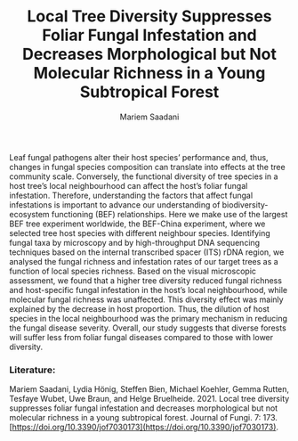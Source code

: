 ﻿---
layout: post
title:  "Local Tree Diversity Suppresses Foliar Fungal Infestation and Decreases Morphological but Not Molecular Richness in a Young Subtropical Forest"
author: Mariem Saadani
categories: [ Article ]
image: assets/projects/MS1.png
tags: featured
---

Leaf fungal pathogens alter their host species’ performance and, thus, changes in fungal species composition can translate into effects at the tree community scale. Conversely, the functional diversity of tree species in a host tree’s local neighbourhood can affect the host’s foliar fungal infestation. Therefore, understanding the factors that affect fungal infestations is important to advance our understanding of biodiversity-ecosystem functioning (BEF) relationships. Here we make use of the largest BEF tree experiment worldwide, the BEF-China experiment, where we selected tree host species with different neighbour species. Identifying fungal taxa by microscopy and by high-throughput DNA sequencing techniques based on the internal transcribed spacer (ITS) rDNA region, we analysed the fungal richness and infestation rates of our target trees as a function of local species richness. Based on the visual microscopic assessment, we found that a higher tree diversity reduced fungal richness and host-specific fungal infestation in the host’s local neighbourhood, while molecular fungal richness was unaffected. This diversity effect was mainly explained by the decrease in host proportion. Thus, the dilution of host species in the local neighbourhood was the primary mechanism in reducing the fungal disease severity. Overall, our study suggests that diverse forests will suffer less from foliar fungal diseases compared to those with lower diversity.

### Literature:
Mariem Saadani, Lydia Hönig, Steffen Bien, Michael Koehler, Gemma Rutten, Tesfaye Wubet, Uwe Braun, and Helge Bruelheide. 2021. Local tree diversity suppresses foliar fungal infestation and decreases morphological but not molecular richness in a young subtropical forest. Journal of Fungi. 7: 173. [https://doi.org/10.3390/jof7030173](https://doi.org/10.3390/jof7030173).
